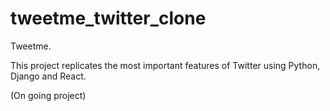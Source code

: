 # tweetme_twitter_clone
Tweetme.

This project replicates the most important features of Twitter using Python, Django and React.


(On going project)
